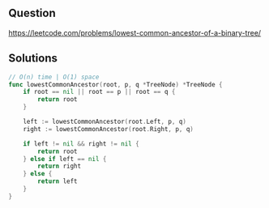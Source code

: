 ## Question

https://leetcode.com/problems/lowest-common-ancestor-of-a-binary-tree/

## Solutions

```go
// O(n) time | O(1) space
func lowestCommonAncestor(root, p, q *TreeNode) *TreeNode {
	if root == nil || root == p || root == q {
		return root
	}

	left := lowestCommonAncestor(root.Left, p, q)
	right := lowestCommonAncestor(root.Right, p, q)

	if left != nil && right != nil {
		return root
	} else if left == nil {
		return right
	} else {
        return left
    }
}
```
